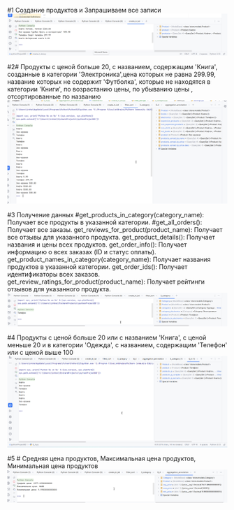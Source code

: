 #1 Создание продуктов и Запрашиваем все записи
![img.png](img.png)

#2# Продукты с ценой больше 20, с названием, содержащим 'Книга', созданные в категории 'Электроника',цена которых не равна 299.99, название которых не содержит 'Футболка', которые не находятся в категории 'Книги', по возрастанию цены,  по убыванию цены , отсортированные по названию
![img_6.png](img_6.png)

#3 Получение данных
#get_products_in_category(category_name): Получает все продукты в указанной категории.
#get_all_orders(): Получает все заказы.
get_reviews_for_product(product_name): Получает все отзывы для указанного продукта.
get_product_details(): Получает названия и цены всех продуктов.
get_order_info(): Получает информацию о всех заказах (ID и статус оплаты).
get_product_names_in_category(category_name): Получает названия продуктов в указанной категории.
get_order_ids(): Получает идентификаторы всех заказов.
get_review_ratings_for_product(product_name): Получает рейтинги отзывов для указанного продукта.
![img_3.png](img_3.png)

#4 Продукты с ценой больше 20 или с названием 'Книга', с ценой меньше 20 и в категории 'Одежда', с названием, содержащим 'Телефон' или с ценой выше 100
![img_7.png](img_7.png)

#5 # Средняя цена продуктов, Максимальная цена продуктов, Минимальная цена продуктов
![img_5.png](img_5.png)